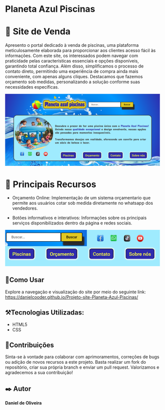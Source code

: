 #  Planeta Azul Piscinas
# :shopping_cart: Site de Venda

Apresento o portal dedicado à venda de piscinas, uma plataforma meticulosamente elaborada para proporcionar aos clientes acesso fácil às informações. Com este site, os interessados podem navegar com praticidade pelas características essenciais e opções disponíveis, garantindo total confiança. Além disso, simplificamos o processo de contato direto, permitindo uma experiência de compra ainda mais conveniente, com apenas alguns cliques. Destacamos que fazemos orçamento sob medidas, personalizando a solução conforme suas necessidades específicas.


![Site Planeta Azul Piscinas](
/imagens/modelo_piscina_web.PNG)


 # :closed_book: Principais Recursos

- Orçamento Online:
Implementação de um sistema orçamentario que permite aos usuários cotar sob medida diretamente no whatsapp dos vendedores.

- Botões informativos e interativos:
Informações sobre os principais serviços disponibilizados dentro da página e redes sociais.

![Site Planeta Azul Piscinas](
/imagens/botoes_site_piscina.PNG)

## :mag_right:Como Usar
Explore a navegação e visualização do site por meio do seguinte link: <br>
https://danielcooder.github.io/Projeto-site-Planeta-Azul-Piscinas/

## :hammer_and_pick:Tecnologias Utilizadas:

- HTML5
- CSS

## :pushpin:Contribuições
  
Sinta-se à vontade para colaborar com aprimoramentos, correções de bugs ou adição de novos recursos a este projeto. Basta realizar um fork do repositório, criar sua própria branch e enviar um pull request. Valorizamos e agradecemos a sua contribuição!

<h2>✒️ Autor </h2>
<strong>Daniel de Oliveira</strong>
